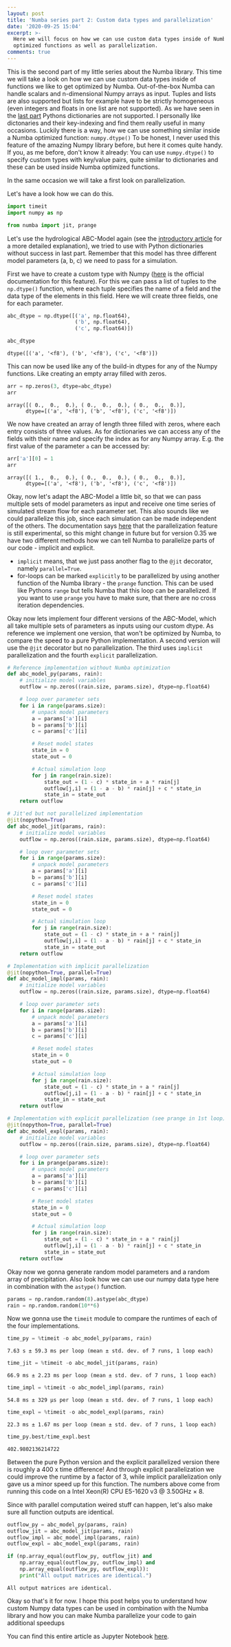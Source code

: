 ```yaml
---
layout: post
title: 'Numba series part 2: Custom data types and parallelization'
date: '2020-09-25 15:04'
excerpt: >-
  Here we will focus on how we can use custom data types inside of Numba
  optimized functions as well as parallelization.
comments: true
---
```


This is the second part of my little series about the Numba library. This time we will take a look on how we can use custom data types inside of functions we like to get optimized by Numba. Out-of-the-box Numba can handle scalars and n-dimensional Numpy arrays as input. Tuples and lists are also supported but lists for example have to be strictly homogeneous (even integers and floats in one list are not supported). As we have seen in the [last part](https://kratzert.github.io/2017/09/21/numba-series-part-1-the-jit-decorator-and-some-more-numba-basics.html) Pythons dictionaries are not supported. I personally like dictonaries and their key-indexing and find them really useful in many occasions. Luckily there is a way, how we can use something similar inside a Numba optimized function: `numpy.dtype()`
To be honest, I never used this feature of the amazing Numpy library before, but here it comes quite handy. If you, as me before, don't know it already: You can use `numpy.dtype()` to specify custom types with key/value pairs, quite similar to dictionaries and these can be used inside Numba optimized functions.

In the same occasion we will take a first look on parallelization.

Let's have a look how we can do this.


```python
import timeit
import numpy as np

from numba import jit, prange
```

Let's use the hydrological ABC-Model again (see the [introductory article](https://kratzert.github.io/2017/09/12/introduction-to-the-numba-library.html) for a more detailed explanation), we tried to use with Python dictionaries without success in last part. Remember that this model has three different model parameters (a, b, c) we need to pass for a simulation.

First we have to create a custom type with Numpy ([here](https://docs.scipy.org/doc/numpy-1.13.0/reference/arrays.dtypes.html) is the official documentation for this feature). For this we can pass a list of tuples to the `np.dtype()` function, where each tuple specifies the name of a field and the data type of the elements in this field. Here we will create three fields, one for each parameter.


```python
abc_dtype = np.dtype([('a', np.float64),
                      ('b', np.float64),
                      ('c', np.float64)])

abc_dtype
```

    dtype([('a', '<f8'), ('b', '<f8'), ('c', '<f8')])


This can now be used like any of the build-in dtypes for any of the Numpy functions. Like creating an empty array filled with zeros.


```python
arr = np.zeros(3, dtype=abc_dtype)
arr
```

    array([( 0.,  0.,  0.), ( 0.,  0.,  0.), ( 0.,  0.,  0.)],
          dtype=[('a', '<f8'), ('b', '<f8'), ('c', '<f8')])


We now have created an array of length three filled with zeros, where each entry consists of three values. As for dictionaries we can access any of the fields with their name and specify the index as for any Numpy array. E.g. the first value of the parameter `a` can be accessed by:


```python
arr['a'][0] = 1
arr
```

    array([( 1.,  0.,  0.), ( 0.,  0.,  0.), ( 0.,  0.,  0.)],
          dtype=[('a', '<f8'), ('b', '<f8'), ('c', '<f8')])


Okay, now let's adapt the ABC-Model a little bit, so that we can pass multiple sets of model parameters as input and receive one time series of simulated stream flow for each parameter set. This also sounds like we could parallelize this job, since each simulation can be made independent of the others. The documentation says [here](http://numba.pydata.org/numba-doc/0.35.0/user/parallel.html) that the parallelization feature is still experimental, so this might change in future but for version 0.35 we have two different methods how we can tell Numba to parallelize parts of our code - implicit and explicit.

- `implicit` means, that we just pass another flag to the `@jit` decorator, namely `parallel=True`.
- for-loops can be marked `explicitly` to be parallelized by using another function of the Numba library - the `prange` function. This can be used like Pythons `range` but tells Numba that this loop can be parallelized. If you want to use `prange` you have to make sure, that there are no cross iteration dependencies.

Okay now lets implement four different versions of the ABC-Model, which all take multiple sets of parameters as inputs using our custom dtype. As reference we implement one version, that won't be optimized by Numba, to compare the speed to a pure Python implementation. A second version will use the `@jit` decorator but no parallelization. The third uses `implicit` parallelization and the fourth `explicit` parallelization.


```python
# Reference implementation without Numba optimization
def abc_model_py(params, rain):
    # initialize model variables
    outflow = np.zeros((rain.size, params.size), dtype=np.float64)

    # loop over parameter sets
    for i in range(params.size):
        # unpack model parameters
        a = params['a'][i]
        b = params['b'][i]
        c = params['c'][i]

        # Reset model states
        state_in = 0
        state_out = 0

        # Actual simulation loop
        for j in range(rain.size):
            state_out = (1 - c) * state_in + a * rain[j]
            outflow[j,i] = (1 - a - b) * rain[j] + c * state_in
            state_in = state_out
    return outflow

# Jit'ed but not parallelized implementation
@jit(nopython=True)
def abc_model_jit(params, rain):
    # initialize model variables
    outflow = np.zeros((rain.size, params.size), dtype=np.float64)

    # loop over parameter sets
    for i in range(params.size):
        # unpack model parameters
        a = params['a'][i]
        b = params['b'][i]
        c = params['c'][i]

        # Reset model states
        state_in = 0
        state_out = 0

        # Actual simulation loop
        for j in range(rain.size):
            state_out = (1 - c) * state_in + a * rain[j]
            outflow[j,i] = (1 - a - b) * rain[j] + c * state_in
            state_in = state_out
    return outflow

# Implementation with implicit parallelization
@jit(nopython=True, parallel=True)
def abc_model_impl(params, rain):
    # initialize model variables
    outflow = np.zeros((rain.size, params.size), dtype=np.float64)

    # loop over parameter sets
    for i in range(params.size):
        # unpack model parameters
        a = params['a'][i]
        b = params['b'][i]
        c = params['c'][i]

        # Reset model states
        state_in = 0
        state_out = 0

        # Actual simulation loop
        for j in range(rain.size):
            state_out = (1 - c) * state_in + a * rain[j]
            outflow[j,i] = (1 - a - b) * rain[j] + c * state_in
            state_in = state_out
    return outflow

# Implementation with explicit parallelization (see prange in 1st loop)
@jit(nopython=True, parallel=True)
def abc_model_expl(params, rain):
    # initialize model variables
    outflow = np.zeros((rain.size, params.size), dtype=np.float64)

    # loop over parameter sets
    for i in prange(params.size):
        # unpack model parameters
        a = params['a'][i]
        b = params['b'][i]
        c = params['c'][i]

        # Reset model states
        state_in = 0
        state_out = 0

        # Actual simulation loop
        for j in range(rain.size):
            state_out = (1 - c) * state_in + a * rain[j]
            outflow[j,i] = (1 - a - b) * rain[j] + c * state_in
            state_in = state_out
    return outflow
```

Okay now we gonna generate random model parameters and a random array of precipitation. Also look how we can use our numpy data type here in combination with the `astype()` function.


```python
params = np.random.random(8).astype(abc_dtype)
rain = np.random.random(10**6)
```

Now we gonna use the `timeit` module to compare the runtimes of each of the four implementations.


```python
time_py = %timeit -o abc_model_py(params, rain)
```

    7.63 s ± 59.3 ms per loop (mean ± std. dev. of 7 runs, 1 loop each)


```python
time_jit = %timeit -o abc_model_jit(params, rain)
```

    66.9 ms ± 2.23 ms per loop (mean ± std. dev. of 7 runs, 1 loop each)


```python
time_impl = %timeit -o abc_model_impl(params, rain)
```

    54.8 ms ± 329 µs per loop (mean ± std. dev. of 7 runs, 1 loop each)


```python
time_expl = %timeit -o abc_model_expl(params, rain)
```

    22.3 ms ± 1.67 ms per loop (mean ± std. dev. of 7 runs, 1 loop each)


```python
time_py.best/time_expl.best
```

    402.9802136214722


Between the pure Python version and the explicit parallelized version there is roughly a 400 x time difference! And through explicit parallelization we could improve the runtime by a factor of 3, while implicit parallelization only gave us a minor speed up for this function. The numbers above come from running this code on a Intel Xeon(R) CPU E5-1620 v3 @ 3.50GHz × 8.

Since with parallel computation weired stuff can happen, let's also make sure all function outputs are identical.


```python
outflow_py = abc_model_py(params, rain)
outflow_jit = abc_model_jit(params, rain)
outflow_impl = abc_model_impl(params, rain)
outflow_expl = abc_model_expl(params, rain)
```


```python
if (np.array_equal(outflow_py, outflow_jit) and
    np.array_equal(outflow_py, outflow_impl) and
    np.array_equal(outflow_py, outflow_expl)):
    print("All output matrices are identical.")
```

    All output matrices are identical.


Okay so that's it for now. I hope this post helps you to understand how custom Numpy data types can be used in combination with the Numba library and how you can make Numba parallelize your code to gain additional speedups

You can find this entire article as Jupyter Notebook [here](https://github.com/kratzert/numba_tutorials/blob/master/Part_2_custom_dtypes_and_parallelization.ipynb).
